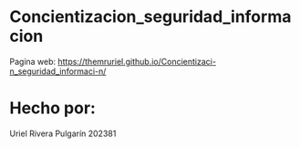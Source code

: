# Concientizacion_seguridad_informacion
Pagina web:
https://themruriel.github.io/Concientizaci-n_seguridad_informaci-n/

# Hecho por:
Uriel Rivera Pulgarín 202381

